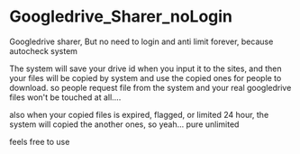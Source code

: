 # Googledrive_Sharer_noLogin
Googledrive sharer, But no need to login and anti limit forever, because autocheck system

The system will save your drive id when you input it to the sites, and then your files will be copied by system and use the copied ones for people to download. so people request file from the system and your real googledrive files won't be touched at all....

also when your copied files is expired, flagged, or limited 24 hour, the system will copied the another ones, so yeah... pure unlimited

feels free to use
